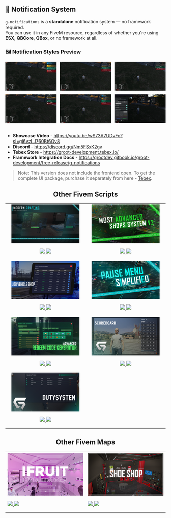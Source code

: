 ## 🔔 Notification System

`g-notifications` is a **standalone** notification system — no framework required.  
You can use it in any FiveM resource, regardless of whether you're using **ESX**, **QBCore**, **QBox**, or no framework at all.

<h3>🖼️ Notification Styles Preview</h3>

<div style="display: grid; grid-template-columns: repeat(3, 1fr); gap: 10px;">
  <img src="./imgs/2.webp" style="width: 100%;" />
  <img src="./imgs/3.webp" style="width: 100%;" />
  <img src="./imgs/4.webp" style="width: 100%;" />
  <img src="./imgs/5.webp" style="width: 100%;" />
  <img src="./imgs/image.webp" style="width: 100%;" />
  <img src="./imgs/6.png" style="width: 100%;" />
</div>

</br>

 
* **Showcase Video** - https://youtu.be/wS73A7UDvFo?si=gi6vzLJ760Bt6Oy8
* **Discord** - https://discord.gg/Nm5FSxK2gv
* **Tebex Store** - https://groot-development.tebex.io/
* **Framework Integration Docs** - https://grootdev.gitbook.io/groot-development/free-release/g-notifications

> Note: This version does not include the frontend open. To get the complete UI package, purchase it separately from here - [Tebex](https://groot-development.tebex.io/package/6838310).

<h2 align="center">Other Fivem Scripts</h2>
 
<div align="center">
  <table>
    <tr>
      <td align="center" width="50%">
        <img src="./imgs/g-crafting.png" width="90%">
        <p>
          <a href="https://groot-development.tebex.io/package/6537318" target="_blank">
            <img src="https://img.shields.io/badge/Tebex-Buy%20Now-blue?style=for-the-badge&logo=shopify" />
          </a>
          <a href="https://forum.cfx.re/t/modern-crafting/5283442?u=grootx_development" target="_blank">
            <img src="https://img.shields.io/badge/CFX-Forum-orange?style=for-the-badge&logo=rocketchat" />
          </a>
        </p>
      </td>
      <td align="center" width="50%">
        <img src="./imgs/g-shops-v2.png" width="90%">
        <p>
          <a href="https://groot-development.tebex.io/package/6746638" target="_blank">
            <img src="https://img.shields.io/badge/Tebex-Buy%20Now-blue?style=for-the-badge&logo=shopify" />
          </a>
          <a href="https://forum.cfx.re/t/advanced-shops-v2-qb-qbox-esx-fivem-shops-with-coupons-passwords-checkout-item-selling/5315783?u=grootx_development" target="_blank">
            <img src="https://img.shields.io/badge/CFX-Forum-orange?style=for-the-badge&logo=rocketchat" />
          </a>
        </p>
      </td>
    </tr>
    <tr>
      <td align="center">
        <img src="./imgs/g-job-vehicle-shop.png" width="90%">
        <p>
          <a href="https://groot-development.tebex.io/package/6392242" target="_blank">
            <img src="https://img.shields.io/badge/Tebex-Buy%20Now-blue?style=for-the-badge&logo=shopify" />
          </a>
          <a href="https://forum.cfx.re/t/esx-qbcore-job-vehicle-shop-management-panel-discord-log/5255688?u=grootx_development" target="_blank">
            <img src="https://img.shields.io/badge/CFX-Forum-orange?style=for-the-badge&logo=rocketchat" />
          </a>
        </p>
      </td>
      <td align="center">
        <img src="./imgs/g-pausemenu-simplified.png" width="90%">
        <p>
          <a href="https://groot-development.tebex.io/package/pausemenu-simplified-escrow" target="_blank">
            <img src="https://img.shields.io/badge/Tebex-Buy%20Now-blue?style=for-the-badge&logo=shopify" />
          </a>
          <a href="https://forum.cfx.re/t/fivem-pause-menu-simplified-in-game-announcement-patch-creator/5322908?u=grootx_development" target="_blank">
            <img src="https://img.shields.io/badge/CFX-Forum-orange?style=for-the-badge&logo=rocketchat" />
          </a>
        </p>
      </td>
    </tr>
    <tr>
      <td align="center">
        <img src="./imgs/g-redeem-code-yt.jpg" width="90%">
        <p>
          <a href="https://groot-development.tebex.io/package/6422519" target="_blank">
            <img src="https://img.shields.io/badge/Tebex-Buy%20Now-blue?style=for-the-badge&logo=shopify" />
          </a>
          <a href="https://forum.cfx.re/t/esx-qbcore-advance-redeem-code-generator-direct-to-user-delete-edit-enable-disable/5260685?u=grootx_development" target="_blank">
            <img src="https://img.shields.io/badge/CFX-Forum-orange?style=for-the-badge&logo=rocketchat" />
          </a>
        </p>
      </td>
      <td align="center">
        <img src="./imgs/g-scoreboardV2.png" width="90%">
        <p>
          <a href="https://groot-development.tebex.io/package/6366086" target="_blank">
            <img src="https://img.shields.io/badge/Tebex-Buy%20Now-blue?style=for-the-badge&logo=shopify" />
          </a>
          <a href="https://forum.cfx.re/t/advanced-scoreboard-with-player-information-and-job-counts-and-heists/5250737?u=grootx_development" target="_blank">
            <img src="https://img.shields.io/badge/CFX-Forum-orange?style=for-the-badge&logo=rocketchat" />
          </a>
        </p>
      </td>
    </tr>
    <tr>
      <td align="center">
        <img src="./imgs/g-duty.png" width="90%">
        <p>
          <a href="https://groot-development.tebex.io/package/6337446" target="_blank">
            <img src="https://img.shields.io/badge/Tebex-Buy%20Now-blue?style=for-the-badge&logo=shopify" />
          </a>
          <a href="https://forum.cfx.re/t/paid-esx-duty-script-delete-reset/5245742?u=grootx_development" target="_blank">
            <img src="https://img.shields.io/badge/CFX-Forum-orange?style=for-the-badge&logo=rocketchat" />
          </a>
        </p>
      </td>
      <td></td>
    </tr>
  </table>
</div>

<h2 align="center">Other Fivem Maps</h2>

<div align="center">
  <table>
    <tr>
      <td>
        <img src="./imgs/g-ifruit.png" width="100%">
        <p>
          <a href="https://groot-development.tebex.io/package/6705211" target="_blank">
            <img src="https://img.shields.io/badge/Tebex-Buy%20Now-blue?style=for-the-badge&logo=shopify" />
          </a>
          <a href="https://forum.cfx.re/t/paid-mobile-store-mlo-scirpt/5310483?u=grootx_development" target="_blank">
            <img src="https://img.shields.io/badge/CFX-Forum-orange?style=for-the-badge&logo=rocketchat" />
          </a>
        </p>
      </td>
      <td>
        <img src="./imgs/g_shoeshop.png" width="100%">
        <p>
          <a href="https://groot-development.tebex.io/package/6645346" target="_blank">
            <img src="https://img.shields.io/badge/Tebex-Buy%20Now-blue?style=for-the-badge&logo=shopify" />
          </a>
          <a href="https://forum.cfx.re/t/mlo-chic-kicks-modern-shoe-shop/5302282?u=grootx_development" target="_blank">
            <img src="https://img.shields.io/badge/CFX-Forum-orange?style=for-the-badge&logo=rocketchat" />
          </a>
        </p>
      </td>
    </tr>
  </table>
</div>
